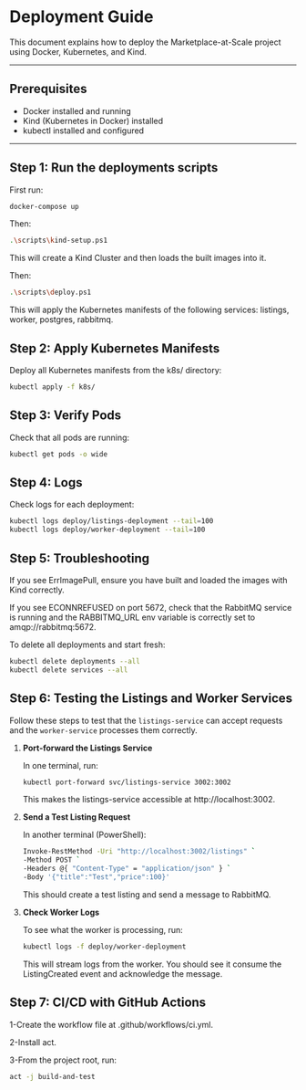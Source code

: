 # Deployment Guide

This document explains how to deploy the Marketplace-at-Scale project using Docker, Kubernetes, and Kind.

---

## Prerequisites

- Docker installed and running
- Kind (Kubernetes in Docker) installed
- kubectl installed and configured

---

## Step 1: Run the deployments scripts

First run:

```bash
docker-compose up 
```

Then:

```bash
.\scripts\kind-setup.ps1
```

This will create a Kind Cluster and then loads the built images into it.

Then:

```bash
.\scripts\deploy.ps1
```

This will apply the Kubernetes manifests of the following services: listings, worker, postgres, rabbitmq.

## Step 2: Apply Kubernetes Manifests

Deploy all Kubernetes manifests from the k8s/ directory:

```bash
kubectl apply -f k8s/
```

## Step 3: Verify Pods

Check that all pods are running:

```bash
kubectl get pods -o wide
```

## Step 4: Logs

Check logs for each deployment:

```bash
kubectl logs deploy/listings-deployment --tail=100
kubectl logs deploy/worker-deployment --tail=100
```

## Step 5: Troubleshooting

If you see ErrImagePull, ensure you have built and loaded the images with Kind correctly.

If you see ECONNREFUSED on port 5672, check that the RabbitMQ service is running and the RABBITMQ_URL env variable is correctly set to amqp://rabbitmq:5672.

To delete all deployments and start fresh:

```bash
kubectl delete deployments --all
kubectl delete services --all
```

## Step 6: Testing the Listings and Worker Services

Follow these steps to test that the `listings-service` can accept requests and the `worker-service` processes them correctly.

1. **Port-forward the Listings Service**

   In one terminal, run:

   ```bash
   kubectl port-forward svc/listings-service 3002:3002
   ```

   This makes the listings-service accessible at http://localhost:3002.

2. **Send a Test Listing Request**

    In another terminal (PowerShell):

    ```bash
    Invoke-RestMethod -Uri "http://localhost:3002/listings" `
    -Method POST `
    -Headers @{ "Content-Type" = "application/json" } `
    -Body '{"title":"Test","price":100}'
    ```
    
    This should create a test listing and send a message to RabbitMQ.

3. **Check Worker Logs**

    To see what the worker is processing, run:

    ```bash
    kubectl logs -f deploy/worker-deployment
    ```

    This will stream logs from the worker. You should see it consume the ListingCreated event and acknowledge the message.

## Step 7: CI/CD with GitHub Actions

1-Create the workflow file at .github/workflows/ci.yml.

2-Install act.

3-From the project root, run:

```bash
act -j build-and-test
```
